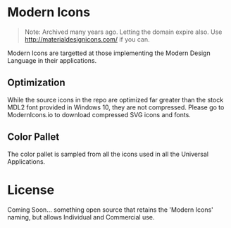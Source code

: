 # Modern Icons

> Note: Archived many years ago. Letting the domain expire also. Use http://materialdesignicons.com/ if you can.

Modern Icons are targetted at those implementing the Modern Design Language in their applications.

## Optimization

While the source icons in the repo are optimized far greater than the stock MDL2 font provided in Windows 10, they are not compressed. Please go to ModernIcons.io to download compressed SVG icons and fonts.

## Color Pallet

The color pallet is sampled from all the icons used in all the Universal Applications.

# License

Coming Soon... something open source that retains the 'Modern Icons' naming, but allows Individual and Commercial use.

